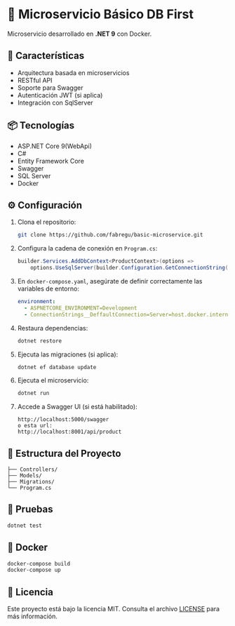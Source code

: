 # 🧩 Microservicio Básico DB First

Microservicio desarrollado en **.NET 9** con Docker.

## 🚀 Características

- Arquitectura basada en microservicios
- RESTful API
- Soporte para Swagger
- Autenticación JWT (si aplica)
- Integración con SqlServer

## 📦 Tecnologías

- ASP.NET Core 9(WebApi)
- C#
- Entity Framework Core
- Swagger
- SQL Server
- Docker

## ⚙️ Configuración

1. Clona el repositorio:
   ```bash
   git clone https://github.com/fabregu/basic-microservice.git
   ```

2. Configura la cadena de conexión en `Program.cs`:
   ```csharp
   builder.Services.AddDbContext<ProductContext>(options =>
       options.UseSqlServer(builder.Configuration.GetConnectionString("DeffaultConnection")));
   ```

3. En `docker-compose.yaml`, asegúrate de definir correctamente las variables de entorno:
   ```yaml
   environment:
     - ASPNETCORE_ENVIRONMENT=Development
     - ConnectionStrings__DeffaultConnection=Server=host.docker.internal;Database=ProductDb;User Id=sa;Password=TUCLAVE;Encrypt=False;

4. Restaura dependencias:
   ```bash
   dotnet restore
   ```

5. Ejecuta las migraciones (si aplica):
   ```bash
   dotnet ef database update
   ```

6. Ejecuta el microservicio:
   ```bash
   dotnet run
   ```

7. Accede a Swagger UI (si está habilitado):
   ```
   http://localhost:5000/swagger
   o esta url:
   http://localhost:8001/api/product
   ```

## 📁 Estructura del Proyecto

```plaintext
├── Controllers/
├── Models/
├── Migrations/
└── Program.cs
```

## 🧪 Pruebas

```bash
dotnet test
```

## 🐳 Docker 

```bash
docker-compose build
docker-compose up
```

## 📄 Licencia

Este proyecto está bajo la licencia MIT. Consulta el archivo [LICENSE](LICENSE) para más información.

